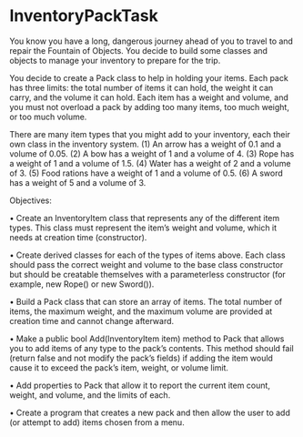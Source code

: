 # InventoryPackTask
You know you have a long, dangerous journey ahead of you to travel to and repair the Fountain of
Objects. You decide to build some classes and objects to manage your inventory to prepare for the trip.

You decide to create a Pack class to help in holding your items. Each pack has three limits: the total
number of items it can hold, the weight it can carry, and the volume it can hold. Each item has a weight
and volume, and you must not overload a pack by adding too many items, too much weight, or too much
volume.

There are many item types that you might add to your inventory, each their own class in the inventory
system. 
(1) An arrow has a weight of 0.1 and a volume of 0.05. 
(2) A bow has a weight of 1 and a volume of 4. 
(3) Rope has a weight of 1 and a volume of 1.5. 
(4) Water has a weight of 2 and a volume of 3. 
(5) Food rations have a weight of 1 and a volume of 0.5. 
(6) A sword has a weight of 5 and a volume of 3.

Objectives:

• Create an InventoryItem class that represents any of the different item types. This class must
represent the item’s weight and volume, which it needs at creation time (constructor).

• Create derived classes for each of the types of items above. Each class should pass the correct weight
and volume to the base class constructor but should be creatable themselves with a parameterless
constructor (for example, new Rope() or new Sword()).

• Build a Pack class that can store an array of items. The total number of items, the maximum weight,
and the maximum volume are provided at creation time and cannot change afterward.

• Make a public bool Add(InventoryItem item) method to Pack that allows you to add items
of any type to the pack’s contents. This method should fail (return false and not modify the pack’s
fields) if adding the item would cause it to exceed the pack’s item, weight, or volume limit.

• Add properties to Pack that allow it to report the current item count, weight, and volume, and the
limits of each.

• Create a program that creates a new pack and then allow the user to add (or attempt to add) items
chosen from a menu.
